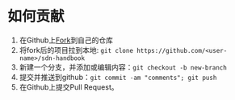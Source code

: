 # 如何贡献

1. 在Github上[Fork](https://github.com/feiskyer/sdn-handbook/fork)到自己的仓库
2. 将fork后的项目拉到本地: `git clone https://github.com/<user-name>/sdn-handbook`
3. 新建一个分支，并添加或编辑内容：`git checkout -b new-branch`
4. 提交并推送到github：`git commit -am "comments"; git push`
5. 在Github上提交Pull Request。
